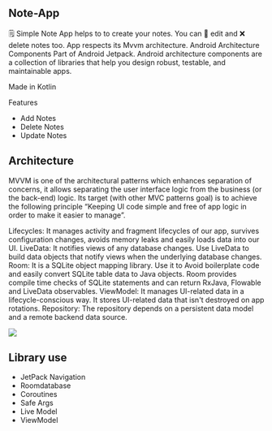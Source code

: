 ## Note-App

🗒️ Simple Note App helps to to create your notes. You can 📝 edit and ❌ delete notes too. App respects its Mvvm architecture. Android Architecture Components Part of Android Jetpack. Android architecture components are a collection of libraries that help you design robust, testable, and maintainable apps.

 Made in Kotlin

Features

- Add Notes
- Delete Notes
- Update Notes

## Architecture
MVVM is one of the architectural patterns which enhances separation of concerns, it allows separating the user interface logic from the business (or the back-end) logic. Its target (with other MVC patterns goal) is to achieve the following principle “Keeping UI code simple and free of app logic in order to make it easier to manage”.

Lifecycles: It manages activity and fragment lifecycles of our app, survives configuration changes, avoids memory leaks and easily loads data into our UI.
LiveData: It notifies views of any database changes. Use LiveData to build data objects that notify views when the underlying database changes.
Room: It is a SQLite object mapping library. Use it to Avoid boilerplate code and easily convert SQLite table data to Java objects. Room provides compile time checks of SQLite statements and can return RxJava, Flowable and LiveData observables.
ViewModel: It manages UI-related data in a lifecycle-conscious way. It stores UI-related data that isn't destroyed on app rotations.
Repository: The repository depends on a persistent data model and a remote backend data source.

<img src="https://developer.android.com/topic/libraries/architecture/images/final-architecture.png"/>

## Library use

- JetPack Navigation
- Roomdatabase
- Coroutines
- Safe Args
- Live Model
- ViewModel
